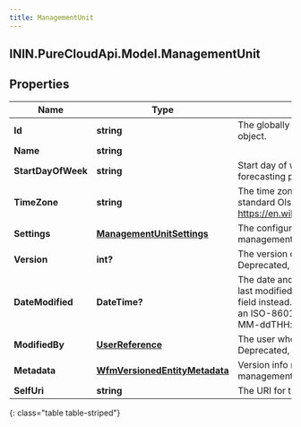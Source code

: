 ```yaml
---
title: ManagementUnit
---
```

## ININ.PureCloudApi.Model.ManagementUnit

## Properties

|Name | Type | Description | Notes|
|------------ | ------------- | ------------- | -------------|
| **Id** | **string** | The globally unique identifier for the object. | [optional] |
| **Name** | **string** |  | [optional] |
| **StartDayOfWeek** | **string** | Start day of week for scheduling and forecasting purposes | [optional] |
| **TimeZone** | **string** | The time zone for the management unit in standard Olson Format (See https://en.wikipedia.org/wiki/Tz_database) | [optional] |
| **Settings** | [**ManagementUnitSettings**](ManagementUnitSettings.html) | The configuration settings for this management unit | [optional] |
| **Version** | **int?** | The version of the underlying entity.  Deprecated, use metadata field instead | |
| **DateModified** | **DateTime?** | The date and time at which this entity was last modified.  Deprecated, use metadata field instead. Date time is represented as an ISO-8601 string. For example: yyyy-MM-ddTHH:mm:ss.SSSZ | [optional] |
| **ModifiedBy** | [**UserReference**](UserReference.html) | The user who last modified this entity.  Deprecated, use metadata field instead | [optional] |
| **Metadata** | [**WfmVersionedEntityMetadata**](WfmVersionedEntityMetadata.html) | Version info metadata for this management unit | |
| **SelfUri** | **string** | The URI for this object | [optional] |
{: class="table table-striped"}


